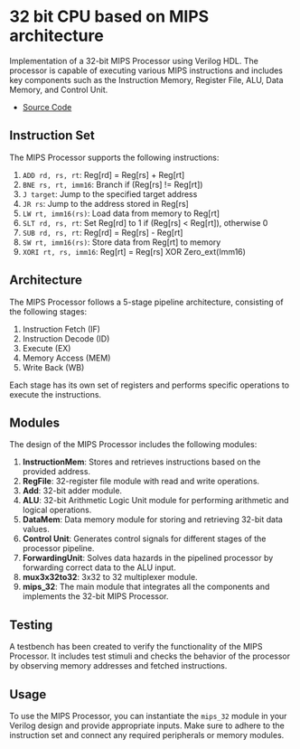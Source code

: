 # 32 bit CPU based on MIPS architecture

Implementation of a 32-bit MIPS Processor using Verilog HDL. The processor is capable of executing various MIPS instructions and includes key components such as the Instruction Memory, Register File, ALU, Data Memory, and Control Unit.


- [Source Code](https://github.com/sainavaneet/32-bit-CPU-based-on-MIPS-architecture)

## Instruction Set

The MIPS Processor supports the following instructions:

1. `ADD rd, rs, rt`: Reg[rd] = Reg[rs] + Reg[rt]
2. `BNE rs, rt, imm16`: Branch if (Reg[rs] != Reg[rt])
3. `J target`: Jump to the specified target address
4. `JR rs`: Jump to the address stored in Reg[rs]
5. `LW rt, imm16(rs)`: Load data from memory to Reg[rt]
6. `SLT rd, rs, rt`: Set Reg[rd] to 1 if (Reg[rs] < Reg[rt]), otherwise 0
7. `SUB rd, rs, rt`: Reg[rd] = Reg[rs] - Reg[rt]
8. `SW rt, imm16(rs)`: Store data from Reg[rt] to memory
9. `XORI rt, rs, imm16`: Reg[rt] = Reg[rs] XOR Zero_ext(Imm16)

## Architecture

The MIPS Processor follows a 5-stage pipeline architecture, consisting of the following stages:

1. Instruction Fetch (IF)
2. Instruction Decode (ID)
3. Execute (EX)
4. Memory Access (MEM)
5. Write Back (WB)

Each stage has its own set of registers and performs specific operations to execute the instructions.

## Modules

The design of the MIPS Processor includes the following modules:

1. **InstructionMem**: Stores and retrieves instructions based on the provided address.
2. **RegFile**: 32-register file module with read and write operations.
3. **Add**: 32-bit adder module.
4. **ALU**: 32-bit Arithmetic Logic Unit module for performing arithmetic and logical operations.
5. **DataMem**: Data memory module for storing and retrieving 32-bit data values.
6. **Control Unit**: Generates control signals for different stages of the processor pipeline.
7. **ForwardingUnit**: Solves data hazards in the pipelined processor by forwarding correct data to the ALU input.
8. **mux3x32to32**: 3x32 to 32 multiplexer module.
9. **mips_32**: The main module that integrates all the components and implements the 32-bit MIPS Processor.

## Testing

A testbench has been created to verify the functionality of the MIPS Processor. It includes test stimuli and checks the behavior of the processor by observing memory addresses and fetched instructions.

## Usage

To use the MIPS Processor, you can instantiate the `mips_32` module in your Verilog design and provide appropriate inputs. Make sure to adhere to the instruction set and connect any required peripherals or memory modules.

